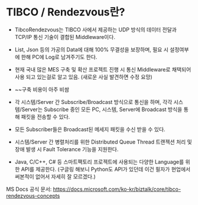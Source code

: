 # TIBCO / Rendezvous란?
- TibcoRendezvous는 TIBCO 사에서 제공하는 UDP 방식의 데이터 전달과 TCP/IP 통신 기술이 결합된 Middleware이다.
- List, Json 등의 가공의 Data에 대해 100% 무결성을 보장하며, 필요 시 설정여부에 한해 PC에 Log로 남겨주기도 한다. 
- 현재 국내 많은 MES 구축 및 확산 프로젝트 진행 시 통신 Middleware로 채택되어 사용 되고 있는걸로 알고 있음. (새로운 사실 발견하면 수정 요망)
- ~~구축 비용이 아주 비쌈
- 각 시스템/Server 간 Subscribe/Broadcast 방식으로 통신을 하며, 각각 시스템/Server는 Subscribe 중인 모든 PC, 시스템, Server에 Broadcast 방식을 통해 패킷을 전송할 수 있다.
- 모든 Subscriber들은 Broadcast된 메세지 패킷을 수신 받을 수 있다.
- 시스템/Server 간 병렬처리를 위한 Distributed Queue Thread 트랜젝션 처리 및 장애 발생 시 Fault Tolerance 기능을 지원한다.

- Java, C/C++, C# 등 스마트팩토리 프로젝트에 사용되는 다양한 Language를 위한 API를 제공한다. (구글링 해보니 Python도 API가 있던데 이건 필자가 현업에서 써본적이 없어서 자세히 잘 모르겠다.) 
 
 MS Docs 공식 문서: https://docs.microsoft.com/ko-kr/biztalk/core/tibco-rendezvous-concepts
